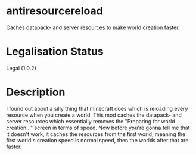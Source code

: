 # antiresourcereload
Caches datapack- and server resources to make world creation faster.

# Legalisation Status
Legal (1.0.2)

# Description
I found out about a silly thing that minecraft does which is reloading every resource when you create a world.
This mod caches the datapack- and server resources which essentially removes the "Preparing for world creation..." screen in terms of speed.
Now before you're gonna tell me that it doesn't work, it caches the resources from the first world, meaning the first world's creation speed is normal speed, then the worlds after that are faster.
